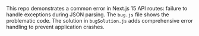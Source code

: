 This repo demonstrates a common error in Next.js 15 API routes: failure to handle exceptions during JSON parsing.  The `bug.js` file shows the problematic code. The solution in `bugSolution.js` adds comprehensive error handling to prevent application crashes.